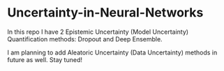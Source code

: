 # Uncertainty-in-Neural-Networks

In this repo I have 2 Epistemic Uncertainty (Model Uncertainty) Quantification methods: Dropout and Deep Ensemble.

I am planning to add Aleatoric Uncertainty (Data Uncertainty) methods in future as well. Stay tuned!
